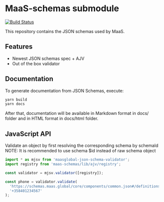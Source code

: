 # MaaS-schemas submodule

[![Build Status](https://travis-ci.com/maasglobal/maas-schemas.svg?token=EzGctxgsjK7P9ky3oz1p&branch=master)](https://travis-ci.com/maasglobal/maas-schemas)

This repository contains the JSON schemas used by MaaS.

## Features

- Newest JSON schemas spec + AJV
- Out of the box validator

## Documentation

To generate documentation from JSON Schemas, execute:

```bash
yarn build
yarn docs
```

After that, documentation will be available in Markdown format in docs/ folder
and in HTML format in docs/html folder.

## JavaScript API

Validate an object by first resolving the corresponding schema by schemaId
NOTE: It is recommended to use schema \$id instead of raw schema object

```javascript
import * as mjsv from 'maasglobal-json-schema-validator';
import registry from 'maas-schemas/lib/ajv/registry';

const validator = mjsv.validator([registry]);

const phone = validator.validate(
  'https://schemas.maas.global/core/components/common.json#/definitions/phone',
  '+358401234567'
);
```
